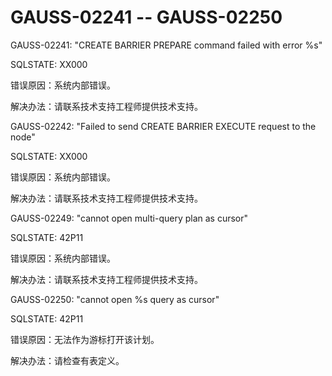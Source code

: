 # GAUSS-02241 -- GAUSS-02250<a name="ZH-CN_TOPIC_0302073553"></a>

GAUSS-02241: "CREATE BARRIER PREPARE command failed with error %s"

SQLSTATE: XX000

错误原因：系统内部错误。

解决办法：请联系技术支持工程师提供技术支持。

GAUSS-02242: "Failed to send CREATE BARRIER EXECUTE request to the node"

SQLSTATE: XX000

错误原因：系统内部错误。

解决办法：请联系技术支持工程师提供技术支持。

GAUSS-02249: "cannot open multi-query plan as cursor"

SQLSTATE: 42P11

错误原因：系统内部错误。

解决办法：请联系技术支持工程师提供技术支持。

GAUSS-02250: "cannot open %s query as cursor"

SQLSTATE: 42P11

错误原因：无法作为游标打开该计划。

解决办法：请检查有表定义。

